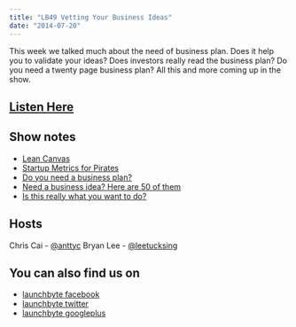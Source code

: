 ```yaml
---
title: "LB49 Vetting Your Business Ideas"
date: "2014-07-20"
---
```


This week we talked much about the need of business plan. Does it help you to validate your ideas? Does investors really read the business plan? Do you need a twenty page business plan? All this and more coming up in the show.

## [Listen Here](https://archive.org/download/launchbyte_20140721/LB49%20Vetting%20Your%20Business%20Idea.mp3)

## Show notes

- [Lean Canvas](https://leanstack.com/LeanCanvas.pdf)
- [Startup Metrics for Pirates](http://www.slideshare.net/dmc500hats/startup-metrics-for-pirates-long-version)
- [Do you need a business plan?](http://www.entrepreneur.com/article/198618)
- [Need a business idea? Here are 50 of them](http://www.thesimpledollar.com/50-side-businesses-you-can-start-on-your-own/)
- [Is this really what you want to do?](http://lifehacker.com/four-ways-to-figure-out-what-you-really-want-to-do-with-513095544)

## Hosts

Chris Cai - [@anttyc](https://twitter.com/AnttyC) Bryan Lee - [@leetucksing](https://twitter.com/leetucksing)

## You can also find us on

- [launchbyte facebook](https://www.facebook.com/Launchbyte)
- [launchbyte twitter](https://twitter.com/LaunchByte)
- [launchbyte googleplus](https://plus.google.com/+Launchbyte)
